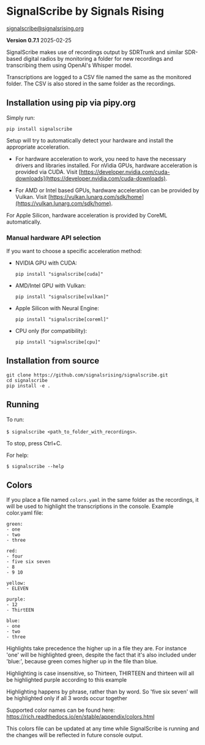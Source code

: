 # SignalScribe by Signals Rising
signalscribe@signalsrising.org

**Version 0.7.1** 2025-02-25

SignalScribe makes use of recordings output by SDRTrunk and similar SDR-based digital radios by monitoring a folder for new recordings and transcribing them using OpenAI's Whisper model.

Transcriptions are logged to a CSV file named the same as the monitored folder.
The CSV is also stored in the same folder as the recordings.

## Installation using pip via pipy.org

Simply run:

```
pip install signalscribe
```

Setup will try to automatically detect your hardware and install the appropriate acceleration.

- For hardware acceleration to work, you need to have the necessary drivers and libraries installed. For nVidia GPUs, hardware acceleration is provided via CUDA. Visit [https://developer.nvidia.com/cuda-downloads](https://developer.nvidia.com/cuda-downloads).

- For AMD or Intel based GPUs, hardware acceleration can be provided by Vulkan. Visit [https://vulkan.lunarg.com/sdk/home](https://vulkan.lunarg.com/sdk/home).

For Apple Silicon, hardware acceleration is provided by CoreML automatically.

### Manual hardware API selection

If you want to choose a specific acceleration method:

- NVIDIA GPU with CUDA:
  ```
  pip install "signalscribe[cuda]"
  ```

- AMD/Intel GPU with Vulkan:
  ```
  pip install "signalscribe[vulkan]"
  ```

- Apple Silicon with Neural Engine:
  ```
  pip install "signalscribe[coreml]"
  ```

- CPU only (for compatibility):
  ```
  pip install "signalscribe[cpu]"
  ```

## Installation from source

```
git clone https://github.com/signalsrising/signalscribe.git
cd signalscribe
pip install -e .
```

## Running

To run:

`$ signalscribe <path_to_folder_with_recordings>`.

To stop, press Ctrl+C.

For help:

`$ signalscribe --help`

## Colors

If you place a file named `colors.yaml` in the same folder as the recordings, it will be used to highlight the transcriptions in the console. Example color.yaml file:


```
green:
- one
- two
- three

red:
- four
- five six seven
- 8
- 9 10

yellow:
- ELEVEN

purple:
- 12
- ThirtEEN

blue:
- one
- two
- three
```

Highlights take precedence the higher up in a file they are.
For instance 'one' will be highlighted green, despite the fact that it's also included under 'blue:', because green comes higher up in the file than blue.

Highlighting is case insensitive, so Thirteen, THIRTEEN and thirteen will all be highlighted purple according to this example

Highlighting happens by phrase, rather than by word. So 'five six seven' will be highlighted only if all 3 words occur together

Supported color names can be found here: https://rich.readthedocs.io/en/stable/appendix/colors.html

This colors file can be updated at any time while SignalScribe is running and the changes will be reflected in future console output.